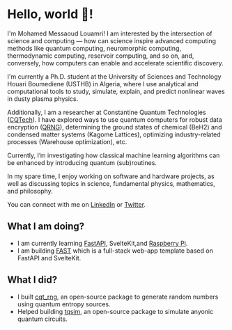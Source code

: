 # Hello, world 👋!

I'm Mohamed Messaoud Louamri! I am interested by the intersection of science and computing — how can science inspire advanced computing methods like quantum computing, neuromorphic computing, thermodynamic computing, reservoir computing, and so on, and, conversely, how computers can enable and accelerate scientific discovery.

I'm currently a Ph.D. student at the University of Sciences and Technology Houari Boumediene (USTHB) in Algeria, where I use analytical and computational tools to study, simulate, explain, and predict nonlinear waves in dusty plasma physics.

Additionally, I am a researcher at Constantine Quantum Technologies ([CQTech](https://cqtech.org)). I have explored ways to use quantum computers for robust data encryption ([QRNG](https://github.com/Constantine-Quantum-Tech/cqt_rng)), determining the ground states of chemical (BeH2) and condensed matter systems (Kagome Lattices), optimizing industry-related processes (Warehouse optimization), etc.

Currently, I’m investigating how classical machine learning algorithms can be enhanced by introducing quantum (sub)routines.

In my spare time, I enjoy working on software and hardware projects, as well as discussing topics in science, fundamental physics, mathematics, and philosophy.

You can connect with me on [LinkedIn](https://www.linkedin.com/in/mm-louamri/) or [Twitter](https://twitter.com/mmlouamri).



## What I am doing?
- I am currently learning [FastAPI](https://github.com/mmlouamri/learning-fast-api), SvelteKit,and [Raspberry Pi](https://github.com/mmlouamri/learning-raspberry-pi).
- I am building [FAST](https://github.com/mmlouamri/FAST) which is a full-stack web-app template based on FastAPI and SvelteKit.

## What I did?
- I built [cqt_rng](https://github.com/Constantine-Quantum-Tech/cqt_rng), an open-source package to generate random numbers using quantum entropy sources.
- Helped building [tqsim](https://github.com/Constantine-Quantum-Tech/tqsim), an open-source package to simulate anyonic quantum circuits.
